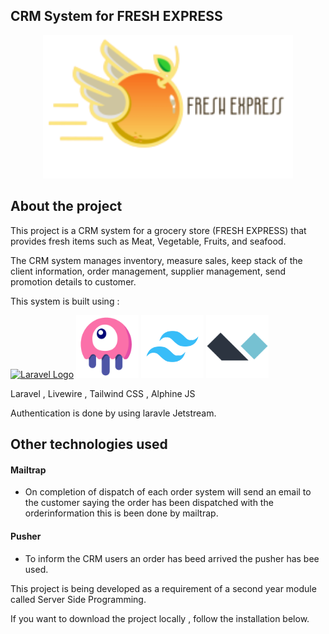 
<!-- <p align="center">
<a href="https://github.com/laravel/framework/actions"><img src="https://github.com/laravel/framework/workflows/tests/badge.svg" alt="Build Status"></a>
<a href="https://packagist.org/packages/laravel/framework"><img src="https://img.shields.io/packagist/dt/laravel/framework" alt="Total Downloads"></a>
<a href="https://packagist.org/packages/laravel/framework"><img src="https://img.shields.io/packagist/v/laravel/framework" alt="Latest Stable Version"></a>
<a href="https://packagist.org/packages/laravel/framework"><img src="https://img.shields.io/packagist/l/laravel/framework" alt="License"></a>
</p> -->

## CRM System for FRESH EXPRESS

<p align="center"><img src="public/images/main.png" width="400" alt="Fresh express LOGO"></p>

## About the project

This  project is a  CRM system for a grocery store (FRESH EXPRESS) that provides fresh items such as Meat, Vegetable, Fruits, and seafood. 

The CRM system manages inventory, measure sales, keep stack of the client information, order management, supplier management, send promotion details to customer.


This system is built using :
<div>
<p><a href="https://laravel.com" target="_blank"><img src="https://raw.githubusercontent.com/laravel/art/master/logo-lockup/5%20SVG/2%20CMYK/1%20Full%20Color/laravel-logolockup-cmyk-red.svg" width="300" alt="Laravel Logo"></a>
<a href="https://laravel-livewire.com/" target="_blank"><img src="public/images/image.png" width="100" alt="Livewire Logo"></a>
<a href="https://tailwindcss.com/" target="_blank"><img src="public/images/tailwind-css-svgrepo-com.png" width="100" alt="tailwind css"></a>
<a href="https://alpinejs.dev/" target="_blank"><img src="public/images/Alpine.js.png" width="100" alt="alphine js"></a>
</p> 
Laravel , Livewire , Tailwind CSS , Alphine JS

Authentication is done by using laravle Jetstream.

## Other technologies used 

#### Mailtrap 
- On completion of dispatch of each order system will send an email to the customer saying the order has been dispatched with the orderinformation this is been done by mailtrap.

#### Pusher 
- To inform the CRM users an order has beed arrived the pusher has bee used.



This project is being developed as a requirement of a second year module called Server Side Programming.


If you want to download the project locally , follow the installation below.
</div>
